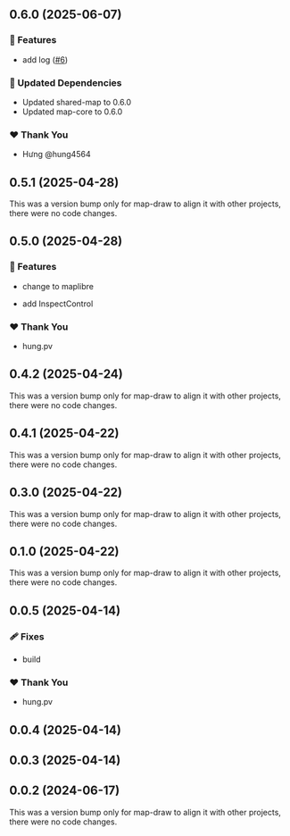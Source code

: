 ## 0.6.0 (2025-06-07)

### 🚀 Features

- add log ([#6](https://github.com/hung4564/vue-library/pull/6))

### 🧱 Updated Dependencies

- Updated shared-map to 0.6.0
- Updated map-core to 0.6.0

### ❤️ Thank You

- Hưng @hung4564

## 0.5.1 (2025-04-28)

This was a version bump only for map-draw to align it with other projects, there were no code changes.

## 0.5.0 (2025-04-28)

### 🚀 Features

- change to maplibre

- add InspectControl

### ❤️ Thank You

- hung.pv

## 0.4.2 (2025-04-24)

This was a version bump only for map-draw to align it with other projects, there were no code changes.

## 0.4.1 (2025-04-22)

This was a version bump only for map-draw to align it with other projects, there were no code changes.

## 0.3.0 (2025-04-22)

This was a version bump only for map-draw to align it with other projects, there were no code changes.

## 0.1.0 (2025-04-22)

This was a version bump only for map-draw to align it with other projects, there were no code changes.

## 0.0.5 (2025-04-14)

### 🩹 Fixes

- build

### ❤️ Thank You

- hung.pv

## 0.0.4 (2025-04-14)

## 0.0.3 (2025-04-14)

## 0.0.2 (2024-06-17)

This was a version bump only for map-draw to align it with other projects, there were no code changes.
